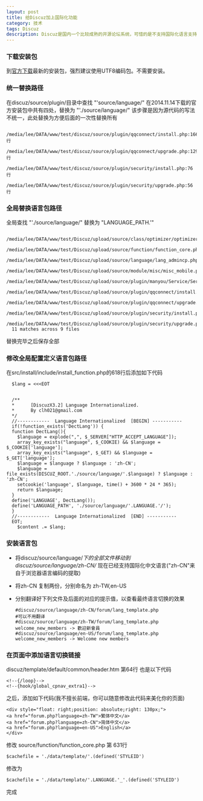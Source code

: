 ```yaml
---
layout: post
title: 给Discuz加上国际化功能
category: 技术
tags: Discuz
description: Discuz是国内一个比较成熟的开源论坛系统，可惜的是不支持国际化语言支持
---
```


### 下载安装包

到[官方下载](http://download.comsenz.com/DiscuzX/3.2/Discuz_X3.2_SC_UTF8.zip)最新的安装包，强烈建议使用UTF8编码包。不需要安装。

### 统一替换路径

在discuz/source/plugin/目录中查找 "'source/language/"
在2014.11.14下载的官方安装包中共有四处，替换为 "'./source/language/"
该步骤是因为源代码的写法不统一，此处替换为方便后面的一次性替换所有


      /media/lee/DATA/www/test/discuz/source/plugin/qqconnect/install.php:166行
      /media/lee/DATA/www/test/discuz/source/plugin/qqconnect/upgrade.php:129行
      /media/lee/DATA/www/test/discuz/source/plugin/security/install.php:76行
      /media/lee/DATA/www/test/discuz/source/plugin/security/upgrade.php:56行


### 全局替换语言包路径

全局查找 "'./source/language/" 替换为 "LANGUAGE_PATH.'"


      /media/lee/DATA/www/test/Discuz/upload/source/class/optimizer/optimizer_setting.php
      /media/lee/DATA/www/test/Discuz/upload/source/function/function_core.php
      /media/lee/DATA/www/test/Discuz/upload/source/language/lang_admincp.php
      /media/lee/DATA/www/test/Discuz/upload/source/module/misc/misc_mobile.php
      /media/lee/DATA/www/test/Discuz/upload/source/plugin/manyou/Service/Server/Security.php
      /media/lee/DATA/www/test/Discuz/upload/source/plugin/qqconnect/install.php
      /media/lee/DATA/www/test/Discuz/upload/source/plugin/qqconnect/upgrade.php
      /media/lee/DATA/www/test/Discuz/upload/source/plugin/security/install.php
      /media/lee/DATA/www/test/Discuz/upload/source/plugin/security/upgrade.php
      11 matches across 9 files

替换完毕之后保存全部

### 修改全局配置定义语言包路径

在src/install/include/install_function.php的618行后添加如下代码

      $lang = <<<EOT


      /**
      *      [DiscuzX3.2] Language Internationalized.
      *      By clh021@gmail.com
      */
      //------------  Language Internationalized  [BEGIN] -----------
      if(!function_exists('DectLang')) {
      function DectLang(){
        $language = explode(",", $_SERVER["HTTP_ACCEPT_LANGUAGE"]);
        array_key_exists("language", $_COOKIE) && $language = $_COOKIE['language'];
        array_key_exists("language", $_GET) && $language = $_GET['language'];
        $language = $language ? $language : 'zh-CN';
        $language = file_exists(DISCUZ_ROOT.'./source/language/'.$language) ? $language : 'zh-CN';
        setcookie('language', $language, time() + 3600 * 24 * 365);
        return $language;
      }
      define('LANGUAGE', DectLang());
      define('LANGUAGE_PATH', './source/language/'.LANGUAGE.'/');
      }
      //------------  Language Internationalized  [END] -----------
      EOT;
        $content .= $lang;


### 安装语言包

- 将discuz/source/language/*下的全部文件移动到discuz/source/language/zh-CN/*
现在已经支持国际化中文语言("zh-CN"来自于浏览器语言编码的提取)
- 将zh-CN 复制两份，分别命名为 zh-TW,en-US
- 分别翻译好下列文件及后面的对应的提示值，以查看最终语言切换的效果


      #discuz/source/language/zh-CN/forum/lang_template.php
      #可以不用翻译
      #discuz/source/language/zh-TW/forum/lang_template.php
      welcome_new_members -> 歡迎新會員
      #discuz/source/language/en-US/forum/lang_template.php
      welcome_new_members -> Welcome new members


### 在页面中添加语言切换链接

discuz/template/default/common/header.htm 第64行  也是以下代码

    <!--{/loop}-->
    <!--{hook/global_cpnav_extra1}-->

之后，添加如下代码(我不擅长前端，你可以随意修改此代码来美化你的页面)

    <div style="float: right;position: absolute;right: 130px;">
    <a href="forum.php?language=zh-TW">繁体中文</a>
    <a href="forum.php?language=zh-CN">简体中文</a>
    <a href="forum.php?language=en-US">English</a>
    </div>

修改 source/function/function_core.php 第 631行

    $cachefile = './data/template/'.(defined('STYLEID')

修改为

    $cachefile = './data/template/'.LANGUAGE.'_'.(defined('STYLEID')

完成
